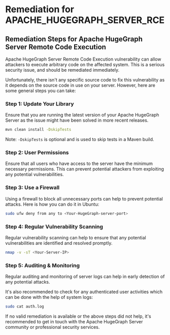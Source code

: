 # Remediation for APACHE_HUGEGRAPH_SERVER_RCE

## Remediation Steps for Apache HugeGraph Server Remote Code Execution
Apache HugeGraph Server Remote Code Execution vulnerability can allow attackers to execute arbitrary code on the affected system. This is a serious security issue, and should be remediated immediately. 

Unfortunately, there isn't any specific source code to fix this vulnerability as it depends on the source code in use on your server. However, here are some general steps you can take:

### Step 1: Update Your Library
Ensure that you are running the latest version of your Apache HugeGraph Server as the issue might have been solved in more recent releases.
```bash
mvn clean install -DskipTests
```
Note: `-DskipTests` is optional and is used to skip tests in a Maven build.

### Step 2: User Permissions
Ensure that all users who have access to the server have the minimum necessary permissions. This can prevent potential attackers from exploiting any potential vulnerabilities.

### Step 3: Use a Firewall
Using a firewall to block all unnecessary ports can help to prevent potential attacks. Here is how you can do it in Ubuntu:
```bash
sudo ufw deny from any to <Your-HugeGraph-server-port>
```
### Step 4: Regular Vulnerability Scanning
Regular vulnerability scanning can help to ensure that any potential vulnerabilities are identified and resolved promptly.
```bash
nmap -v -sT <Your-Server-IP>
```
### Step 5: Auditing & Monitoring
Regular auditing and monitoring of server logs can help in early detection of any potential attacks.

It's also recommended to check for any authenticated user activities which can be done with the help of system logs:
```bash
sudo cat auth.log
```
If no valid remediation is available or the above steps did not help, it's recommended to get in touch with the Apache HugeGraph Server community or professional security services.